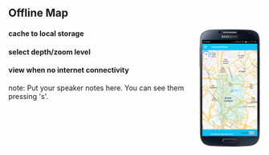 ##  Offline Map

<img style="background:none; border:none; box-shadow:none; float:right; max-width: 25%; max-height: 25%; " src="resources/tmom-12.png">

#### cache to local storage
#### select depth/zoom level
#### view when no internet connectivity

note:
    Put your speaker notes here.
    You can see them pressing 's'.
